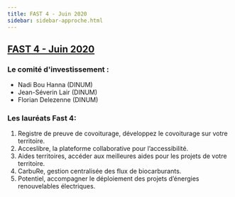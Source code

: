 ```yaml
---
title: FAST 4 - Juin 2020 
sidebar: sidebar-approche.html
---
```


## [FAST 4 - Juin 2020](https://blog.beta.gouv.fr/dinsic/2020/04/23/fast4/)

### **Le comité d'investissement :** ### 
- Nadi Bou Hanna (DINUM)
- Jean-Séverin Lair (DINUM)
- Florian Delezenne (DINUM)

### **Les lauréats Fast 4:** ###
1. Registre de preuve de covoiturage, développez le covoiturage sur votre territoire.
2. Acceslibre, la plateforme collaborative pour l’accessibilité.
3. Aides territoires, accéder aux meilleures aides pour les projets de votre territoire.
4. CarbuRe, gestion centralisée des flux de biocarburants.
5. Potentiel, accompagner le déploiement des projets d’énergies renouvelables électriques.
